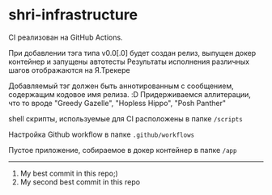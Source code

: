 # shri-infrastructure

CI реализован на GitHub Actions.

При добавлении тэга типа v0.0[.0] будет создан релиз, выпущен докер контейнер и запущены автотесты
Результаты исполнения различных шагов отображаются на Я.Трекере

Добавляемый тэг должен быть аннотированным с сообщением, содержащим кодовое имя релиза. :D
Придерживаемся аллитерации, что то вроде "Greedy Gazelle", "Hopless Hippo", "Posh Panther"

shell скрипты, используемые для CI расположены в папке `/scripts`

Настройка Github workflow в папке ```.github/workflows```

Пустое приложение, собираемое в докер контейнер в папке `/app`

-------------------------------------------------------------------
1) My best commit in this repo;)
2) My second best commit in this repo

